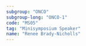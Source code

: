 ```yaml
---
subgroup: "ONCO"
subgroup-long: "ONCO-1"
code: "MS05"
tag: "Minisymposium Speaker"
name: "Renee Brady-Nicholls"
---
```

